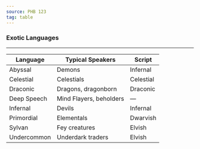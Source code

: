```yaml
---
source: PHB 123
tag: table
---
```


### Exotic Languages
---
|Language|Typical Speakers|Script|
|------|------|------|
|Abyssal|Demons|Infernal|
|Celestial|Celestials|Celestial|
|Draconic|Dragons, dragonborn|Draconic|
|Deep Speech|Mind Flayers, beholders|—|
|Infernal|Devils|Infernal|
|Primordial|Elementals|Dwarvish|
|Sylvan|Fey creatures|Elvish|
|Undercommon|Underdark traders|Elvish|
